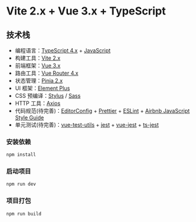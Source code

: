 # Vite 2.x + Vue 3.x + TypeScript

## 技术栈

- 编程语言：[TypeScript 4.x](https://www.typescriptlang.org/zh/) + [JavaScript](https://www.javascript.com/)
- 构建工具：[Vite 2.x](https://cn.vitejs.dev/)
- 前端框架：[Vue 3.x](https://v3.cn.vuejs.org/)
- 路由工具：[Vue Router 4.x](https://next.router.vuejs.org/zh/index.html)
- 状态管理：[Pinia 2.x](https://pinia.vuejs.org/)
- UI 框架：[Element Plus](https://element-plus.org/#/zh-CN)
- CSS 预编译：[Stylus](https://stylus-lang.com/) / [Sass](https://sass.bootcss.com/documentation)
- HTTP 工具：[Axios](https://axios-http.com/)
- 代码规范(待完善)：[EditorConfig](http://editorconfig.org) + [Prettier](https://prettier.io/) + [ESLint](https://eslint.org/) + [Airbnb JavaScript Style Guide](https://github.com/airbnb/javascript#translation)
- 单元测试(待完善)：[vue-test-utils](https://next.vue-test-utils.vuejs.org/) + [jest](https://jestjs.io/) + [vue-jest](https://github.com/vuejs/vue-jest) + [ts-jest](https://kulshekhar.github.io/ts-jest/)

### 安装依赖

```sh
npm install
```

### 启动项目

```sh
npm run dev
```

### 项目打包

```sh
npm run build
```
